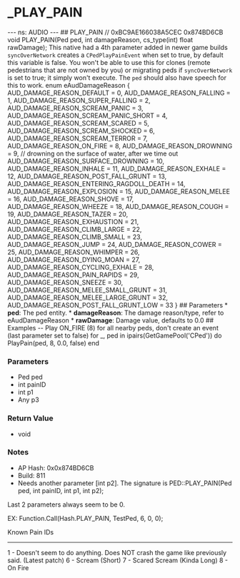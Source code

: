 # _PLAY_PAIN

--- ns: AUDIO --- ## PLAY_PAIN  // 0xBC9AE166038A5CEC 0x874BD6CB void PLAY_PAIN(Ped ped, int damageReason, cs_type(int) float rawDamage);  This native had a 4th parameter added in newer game builds `syncOverNetwork` creates a `CPedPlayPainEvent` when set to true, by default this variable is false.  You won't be able to use this for clones (remote pedestrians that are not owned by you) or migrating peds if `syncOverNetwork` is set to true; it simply won't execute.  The `ped` should also have speech for this to work.  enum eAudDamageReason { AUD_DAMAGE_REASON_DEFAULT = 0, AUD_DAMAGE_REASON_FALLING = 1, AUD_DAMAGE_REASON_SUPER_FALLING = 2, AUD_DAMAGE_REASON_SCREAM_PANIC = 3, AUD_DAMAGE_REASON_SCREAM_PANIC_SHORT = 4, AUD_DAMAGE_REASON_SCREAM_SCARED = 5, AUD_DAMAGE_REASON_SCREAM_SHOCKED = 6, AUD_DAMAGE_REASON_SCREAM_TERROR = 7, AUD_DAMAGE_REASON_ON_FIRE = 8, AUD_DAMAGE_REASON_DROWNING = 9, // drowning on the surface of water, after we time out AUD_DAMAGE_REASON_SURFACE_DROWNING = 10, AUD_DAMAGE_REASON_INHALE = 11, AUD_DAMAGE_REASON_EXHALE = 12, AUD_DAMAGE_REASON_POST_FALL_GRUNT = 13, AUD_DAMAGE_REASON_ENTERING_RAGDOLL_DEATH = 14, AUD_DAMAGE_REASON_EXPLOSION = 15, AUD_DAMAGE_REASON_MELEE = 16, AUD_DAMAGE_REASON_SHOVE = 17, AUD_DAMAGE_REASON_WHEEZE = 18, AUD_DAMAGE_REASON_COUGH = 19, AUD_DAMAGE_REASON_TAZER = 20, AUD_DAMAGE_REASON_EXHAUSTION = 21, AUD_DAMAGE_REASON_CLIMB_LARGE = 22, AUD_DAMAGE_REASON_CLIMB_SMALL = 23, AUD_DAMAGE_REASON_JUMP = 24, AUD_DAMAGE_REASON_COWER = 25, AUD_DAMAGE_REASON_WHIMPER = 26, AUD_DAMAGE_REASON_DYING_MOAN = 27, AUD_DAMAGE_REASON_CYCLING_EXHALE = 28, AUD_DAMAGE_REASON_PAIN_RAPIDS = 29, AUD_DAMAGE_REASON_SNEEZE = 30, AUD_DAMAGE_REASON_MELEE_SMALL_GRUNT = 31, AUD_DAMAGE_REASON_MELEE_LARGE_GRUNT = 32, AUD_DAMAGE_REASON_POST_FALL_GRUNT_LOW = 33 }  ## Parameters * **ped**: The ped entity. * **damageReason**: The damage reason/type, refer to eAudDamageReason * **rawDamage**: Damage value, defaults to 0.0  ## Examples -- Play ON_FIRE (8) for all nearby peds, don't create an event (last parameter set to false) for _, ped in ipairs(GetGamePool('CPed')) do PlayPain(ped, 8, 0.0, false) end

### Parameters
* Ped ped
* int painID
* int p1
* Any p3

### Return Value
* void

### Notes
* AP Hash: 0x0x874BD6CB
* Build: 811
* Needs another parameter [int p2]. The signature is PED::PLAY_PAIN(Ped ped, int painID, int p1, int p2);

Last 2 parameters always seem to be 0.

EX: Function.Call(Hash.PLAY_PAIN, TestPed, 6, 0, 0);

Known Pain IDs
________________________

1 - Doesn't seem to do anything. Does NOT crash the game like previously said. (Latest patch)
6 - Scream (Short)
7 - Scared Scream (Kinda Long)
8 - On Fire


